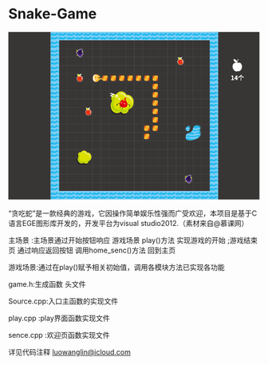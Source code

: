 # Snake-Game

![sence](https://github.com/luowanglin/Snake-Game/raw/master/图形-02.png)

“贪吃蛇”是一款经典的游戏，它因操作简单娱乐性强而广受欢迎，本项目是基于C语言EGE图形库开发的，开发平台为visual studio2012.（素材来自@慕课网）


主场景 :主场景通过开始按钮响应 游戏场景 play()方法 实现游戏的开始 ;游戏结束页 通过响应返回按钮 调用home_senc()方法 回到主页


游戏场景:通过在play()赋予相关初始值，调用各模块方法已实现各功能

game.h:生成函数 头文件

Source.cpp:入口主函数的实现文件

play.cpp :play界面函数实现文件

sence.cpp :欢迎页函数实现文件

详见代码注释 luowanglin@icloud.com
